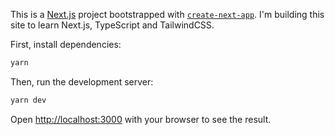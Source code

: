 This is a [Next.js](https://nextjs.org/) project bootstrapped with [`create-next-app`](https://github.com/vercel/next.js/tree/canary/packages/create-next-app).
I'm building this site to learn Next.js, TypeScript and TailwindCSS.

First, install dependencies:

```bash
yarn
```

Then, run the development server:

```bash
yarn dev
```

Open [http://localhost:3000](http://localhost:3000) with your browser to see the result.
